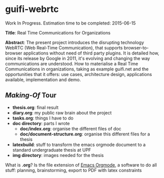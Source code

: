 # guifi-webrtc

Work In Progress. Estimation time to be completed: 2015-06-15

**Title**: Real Time Communications for Organizations

**Abstract**: The present project introduces the disrupting technology WebRTC (Web Real-Time Communication), that supports browser-to-browser applications without need of third party plugins. It is detailed how, since its release by Google in 2011, it's evolving and changing the way communications are understood. How to materialise a Real Time Communications in organizations, taking as example guifi.net and the opportunities that it offers: use cases, architecture design, applications available, implementation and demo.

## *Making-Of* Tour
- **thesis.org**: final result
- **diary.org**: my public raw brain about the project
- **tasks.org**: things I have to do
- **doc directory**: parts I wrote
  - **doc/index.org**: organise the different files of doc
  - **doc/document-structure.org**: organise this different files for a thesis
- **latexbuild**: stuff to transform the emacs orgmode document to a standard undergraduate thesis at UPF
- **img directory**: images needed for the thesis
 
What is **.org**? Is the file extension of [Emacs Orgmode](http://orgmode.org), a software to do all stuff: planning, brainstorming, export to PDF with latex constraints
